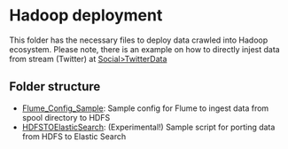 # Hadoop deployment

This folder has the necessary files to deploy data crawled into Hadoop ecosystem. Please note, there is an example on how to directly injest data from stream (Twitter) at [Social>TwitterData](https://github.com/CUTLER-H2020/DataCrawlers/tree/master/Social/twitterCrawler#direct-injestion-into-hdfs)

## Folder structure 

* [Flume_Config_Sample](Flume_Config_Sample/): Sample config for Flume to ingest data from spool directory to HDFS
* [HDFSTOElasticSearch](HDFSTOElasticSearch/): (Experimental!) Sample script for porting data from HDFS to Elastic Search
